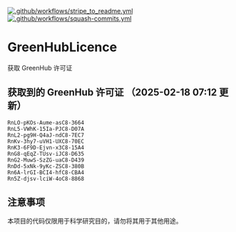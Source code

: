 [![.github/workflows/stripe_to_readme.yml](https://github.com/qmwneb946/GreenHubLicence/actions/workflows/stripe_to_readme.yml/badge.svg)](https://github.com/qmwneb946/GreenHubLicence/actions/workflows/stripe_to_readme.yml)
[![.github/workflows/squash-commits.yml](https://github.com/qmwneb946/GreenHubLicence/actions/workflows/squash-commits.yml/badge.svg)](https://github.com/qmwneb946/GreenHubLicence/actions/workflows/squash-commits.yml)
# GreenHubLicence
获取 GreenHub 许可证
## 获取到的 GreenHub 许可证 （2025-02-18 07:12 更新）
```
RnLO-pKOs-Aume-asC8-3664
RnL5-VWhK-15Ia-PJC8-D07A
RnL2-pg9H-Q4aJ-ndC8-7EC7
RnKv-3hy7-uVH1-UXC8-70EC
RnK3-6F9D-Ejvn-x3C8-15A4
RnG8-qEqZ-TUsv-iJC8-D635
RnG2-MuwS-SzZG-uaC8-D439
RnDd-5xNk-9yKc-ZSC8-380B
Rn6A-lrGI-BCI4-hfC8-CBA4
Rn5Z-djsv-lciW-4oC8-8868
```

## 注意事项

本项目的代码仅限用于科学研究目的，请勿将其用于其他用途。


